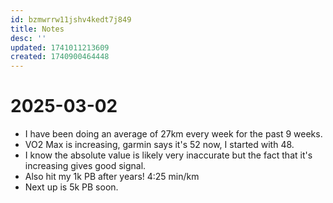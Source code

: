 ```yaml
---
id: bzmwrrw11jshv4kedt7j849
title: Notes
desc: ''
updated: 1741011213609
created: 1740900464448
---
```




# 2025-03-02

* I have been doing an average of 27km every week for the past 9 weeks.
* VO2 Max is increasing, garmin says it's 52 now, I started with 48.
* I know the absolute value is likely very inaccurate but the fact that it's increasing gives good signal.
* Also hit my 1k PB after years! 4:25 min/km
* Next up is 5k PB soon.